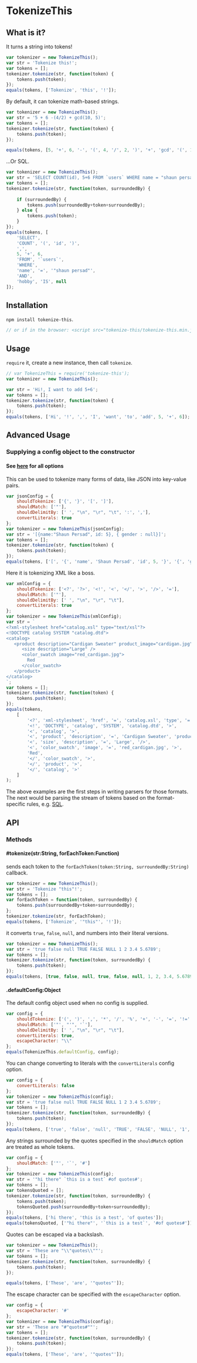 # TokenizeThis

## What is it?

It turns a string into tokens!

```js
var tokenizer = new TokenizeThis();
var str = 'Tokenize this!';
var tokens = [];
tokenizer.tokenize(str, function(token) {
    tokens.push(token);
});
equals(tokens, ['Tokenize', 'this', '!']);
```

By default, it can tokenize math-based strings.

```js
var tokenizer = new TokenizeThis();
var str = '5 + 6 -(4/2) + gcd(10, 5)';
var tokens = [];
tokenizer.tokenize(str, function(token) {
    tokens.push(token);
});

equals(tokens, [5, '+', 6, '-', '(', 4, '/', 2, ')', '+', 'gcd', '(', 10, ',', 5, ')']);
```

...Or SQL.

```js
var tokenizer = new TokenizeThis();
var str = 'SELECT COUNT(id), 5+6 FROM `users` WHERE name = "shaun persad" AND hobby IS NULL';
var tokens = [];
tokenizer.tokenize(str, function(token, surroundedBy) {
    
    if (surroundedBy) {
        tokens.push(surroundedBy+token+surroundedBy);
    } else {
        tokens.push(token);
    }
});
equals(tokens, [
    'SELECT',
    'COUNT', '(', 'id', ')',
    ',',
    5, '+', 6,
    'FROM', '`users`',
    'WHERE',
    'name', '=', '"shaun persad"',
    'AND',
    'hobby', 'IS', null
]);
```


## Installation

`npm install tokenize-this`.

```js
// or if in the browser: <script src="tokenize-this/tokenize-this.min.js"></script>
```

## Usage

`require` it, create a new instance, then call `tokenize`.

```js
// var TokenizeThis = require('tokenize-this');
var tokenizer = new TokenizeThis();

var str = 'Hi!, I want to add 5+6';
var tokens = [];
tokenizer.tokenize(str, function(token) {
    tokens.push(token);
});
equals(tokens, ['Hi', '!', ',', 'I', 'want', 'to', 'add', 5, '+', 6]);
```


## Advanced Usage

### Supplying a config object to the constructor

#### See [here](#defaultconfigobject) for all options

This can be used to tokenize many forms of data, like JSON into key-value pairs.

```js
var jsonConfig = {
    shouldTokenize: ['{', '}', '[', ']'],
    shouldMatch: ['"'],
    shouldDelimitBy: [' ', "\n", "\r", "\t", ':', ','],
    convertLiterals: true
};
var tokenizer = new TokenizeThis(jsonConfig);
var str = '[{name:"Shaun Persad", id: 5}, { gender : null}]';
var tokens = [];
tokenizer.tokenize(str, function(token) {
    tokens.push(token);
});
equals(tokens, ['[', '{', 'name', 'Shaun Persad', 'id', 5, '}', '{', 'gender', null, '}', ']']);
```

Here it is tokenizing XML like a boss.

```js
var xmlConfig = {
    shouldTokenize: ['<?', '?>', '<!', '<', '</', '>', '/>', '='],
    shouldMatch: ['"'],
    shouldDelimitBy: [' ', "\n", "\r", "\t"],
    convertLiterals: true
};
var tokenizer = new TokenizeThis(xmlConfig);
var str = `
<?xml-stylesheet href="catalog.xsl" type="text/xsl"?>
<!DOCTYPE catalog SYSTEM "catalog.dtd">
<catalog>
   <product description="Cardigan Sweater" product_image="cardigan.jpg">
      <size description="Large" />
      <color_swatch image="red_cardigan.jpg">
        Red
      </color_swatch>
   </product>
</catalog>                
`;
var tokens = [];
tokenizer.tokenize(str, function(token) {
    tokens.push(token);
});
equals(tokens,
    [
        '<?', 'xml-stylesheet', 'href', '=', 'catalog.xsl', 'type', '=', 'text/xsl', '?>',
        '<!', 'DOCTYPE', 'catalog', 'SYSTEM', 'catalog.dtd', '>',
        '<', 'catalog', '>',
        '<', 'product', 'description', '=', 'Cardigan Sweater', 'product_image', '=', 'cardigan.jpg', '>',
        '<', 'size', 'description', '=', 'Large', '/>',
        '<', 'color_swatch', 'image', '=', 'red_cardigan.jpg', '>',
        'Red',
        '</', 'color_swatch', '>',
        '</', 'product', '>',
        '</', 'catalog', '>'
    ]
);
```

The above examples are the first steps in writing parsers for those formats. The next would be parsing the stream of tokens based on the format-specific rules, e.g. [SQL](https://github.com/shaunpersad/sql-where-parser).


## API

### Methods

#### #tokenize(str:String, forEachToken:Function)

sends each token to the `forEachToken(token:String, surroundedBy:String)` callback.

```js
var tokenizer = new TokenizeThis();
var str = 'Tokenize "this"!';
var tokens = [];
var forEachToken = function(token, surroundedBy) {
    tokens.push(surroundedBy+token+surroundedBy);
};
tokenizer.tokenize(str, forEachToken);
equals(tokens, ['Tokenize', '"this"', '!']);
```

it converts `true`, `false`, `null`, and numbers into their literal versions.

```js
var tokenizer = new TokenizeThis();
var str = 'true false null TRUE FALSE NULL 1 2 3.4 5.6789';
var tokens = [];
tokenizer.tokenize(str, function(token, surroundedBy) {
    tokens.push(token);
});
equals(tokens, [true, false, null, true, false, null, 1, 2, 3.4, 5.6789]);
```

#### .defaultConfig:Object

The default config object used when no config is supplied.

```js
var config = {
    shouldTokenize: ['(', ')', ',', '*', '/', '%', '+', '-', '=', '!=', '!', '<', '>', '<=', '>=', '^'],
    shouldMatch: ['"', "'", '`'],
    shouldDelimitBy: [' ', "\n", "\r", "\t"],
    convertLiterals: true,
    escapeCharacter: "\\"
};
equals(TokenizeThis.defaultConfig, config);
```

You can change converting to literals with the `convertLiterals` config option.

```js
var config = {
    convertLiterals: false
};
var tokenizer = new TokenizeThis(config);
var str = 'true false null TRUE FALSE NULL 1 2 3.4 5.6789';
var tokens = [];
tokenizer.tokenize(str, function(token, surroundedBy) {
    tokens.push(token);
});
equals(tokens, ['true', 'false', 'null', 'TRUE', 'FALSE', 'NULL', '1', '2', '3.4', '5.6789']);
```

Any strings surrounded by the quotes specified in the `shouldMatch` option are treated as whole tokens.

```js
var config = {
    shouldMatch: ['"', '`', '#']
};
var tokenizer = new TokenizeThis(config);
var str = '"hi there" `this is a test` #of quotes#';
var tokens = [];
var tokensQuoted = [];
tokenizer.tokenize(str, function(token, surroundedBy) {
    tokens.push(token);
    tokensQuoted.push(surroundedBy+token+surroundedBy);
});
equals(tokens, ['hi there', 'this is a test', 'of quotes']);
equals(tokensQuoted, ['"hi there"', '`this is a test`', '#of quotes#']);
```

Quotes can be escaped via a backslash.

```js
var tokenizer = new TokenizeThis();
var str = 'These are "\\"quotes\\""';
var tokens = [];
tokenizer.tokenize(str, function(token, surroundedBy) {
    tokens.push(token);
});

equals(tokens, ['These', 'are', '"quotes"']);
```

The escape character can be specified with the `escapeCharacter` option.

```js
var config = {
    escapeCharacter: '#'
};
var tokenizer = new TokenizeThis(config);
var str = 'These are "#"quotes#""';
var tokens = [];
tokenizer.tokenize(str, function(token, surroundedBy) {
    tokens.push(token);
});
equals(tokens, ['These', 'are', '"quotes"']);
```
